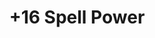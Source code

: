 ---
title: "+16 Spell Power"
canonical: "skill/plus-16-spell-power"
canonical_title: "Warlock Loresheet"
lists:
    - warlock-loresheet
tier: 4
min_type: "warlock-x/4"
osp_cost: 40
prerequisites: ["warlock-loresheet/plus-12-spell-power"]
replacement: true
ladder: "+spell-power"
---